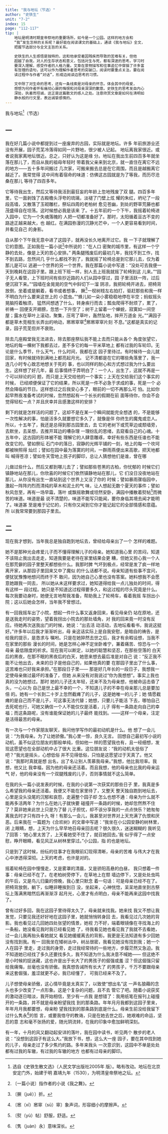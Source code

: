 ```yaml
---
title: "我与地坛（节选）"
author: "史铁生"
unit: "7-2"
index: 15
page: "112-117"
tip: |
    地坛是明清时期皇帝祭地的重要场所，如今是一个公园。这样的地方会和
    “我”发生怎样的关系呢？最好能在阅读课文的基础上，通读《我与地坛》全文，
    把握节选部分与全文主旨的关系。

    史铁生的人生感悟是独特的，这和他承受着因残疾而导致的苦难有关，但他
    超越了自我，对人的生存状态和意义，包括对生与死，都有深邃的思考。学习时
    要深入理解，感受作者的人格力量。文章在景物描写和往事追忆中穿插了许多富
    有哲理的语句，这可以作为理解作者思考的突破口，阅读时要重点关注。要在阅
    读过程中与作者“对话”，形成边阅读边思考的习惯。

    文中除了对生命的思考，还有一条线索是对母亲的怀念。体会其中的母爱，
    想想为何作者怀有痛彻心扉的悔恨和对母亲深深的歉意。史铁生的思考发自内心
    深处，执着而坦诚，这正是这篇散文的感人之处。注意欣赏文章是如何在清明如
    静水般的行文里，表达诚挚感情的。
---
```


我与地坛[^1-a]（节选）

## 一

我在好几篇小说中都提到过一座废弃的古园，实际就是地坛。许多
年前旅游业还没有开展，园子荒芜冷落得如同一片野地，很少被人记起。
地坛离我家很近。或者说我家离地坛很近。总之，只好认为这是缘
分。地坛在我出生前四百多年就坐落在那儿了，而自从我的祖母年轻时
带着我父亲来到北京，就一直住在离它不远的地方——五十多年间搬过
几次家，可搬来搬去总是在它周围，而且是越搬离它越近了。我常觉得
这中间有着宿命的味道：仿佛这古园就是为了等我，而历尽沧桑在那儿
等待了四百多年。

它等待我出生，然后又等待我活到最狂妄的年龄上忽地残废了双
腿。四百多年里，它一面剥蚀了古殿檐头浮夸的琉璃，淡褪了门壁上炫
耀的朱红，坍圮了一段段高墙，又散落了玉砌雕栏，祭坛四周的老柏树
愈见苍幽，到处的野草荒藤也都茂盛得自在坦荡。这时候想必我是该来
了。十五年前的一个下午，我摇着轮椅进入园中，它为一个失魂落魄的
人把一切都准备好了。那时，太阳循着亘古不变的路途正越来越大，也
越红。在满园弥漫的沉静光芒中，一个人更容易看到时间，并看见自己
的身影。

自从那个下午我无意中进了这园子，就再没长久地离开过它。我
一下子就理解了它的意图。正如我在一篇小说[^1-b]中所说的：“在人口
密聚的城市里，有这样一个宁静的去处，像是上天的苦心安排。”
两条腿残废后的最初几年，我找不到工作，找不到去路，忽然间几
乎什么都找不到了，我就摇了轮椅总是到它那儿去，仅为着那儿是可以
逃避一个世界的另一个世界。我在那篇小说中写道：“没处可去我便一
天到晚耗在这园子里。跟上班下班一样，别人去上班我就摇了轮椅到这
儿来。”“园子无人看管，上下班时间有些抄近路的人们从园中穿过，园
子里活跃一阵，过后便沉寂下来。”“园墙在金晃晃的空气中斜切下一溜
阴凉，我把轮椅开进去，把椅背放倒，坐着或是躺着，看书或者想事，
撅[^2-a]一杈树枝左右拍打，驱赶那些和我一样不明白为什么要来这世上的
小昆虫。”“蜂儿如一朵小雾稳稳地停在半空；蚂蚁摇头晃脑捋着触须，
猛然间想透了什么，转身疾行而去；瓢虫爬得不耐烦了，累了，祈祷一
回便支开翅膀，忽悠一下升空了；树干上留着一个蝉蜕，寂寞如一间空
屋；露水在草叶上滚动，聚集，压弯了草叶，轰然坠地，摔开万道金
光。”“满园子都是草木竞相生长弄出的响动，窸窸窣窣[^2-b]窸窸窣窣片刻
不息。”这都是真实的记录，园子荒芜但并不衰败。

[^1-a]:  选自《史铁生散文选》（人民文学出版社2005年
    版）。略有改动。地坛在北京安定门外，始建于明
    嘉靖九年（1530），为明清皇帝祭地之坛。
[^1-b]:  〔一篇小说〕指作者的小说《我之舞》。

除去几座殿堂我无法进去，除去那座祭坛我不能上去而只能从各个
角度张望它，地坛的每一棵树下我都去过，差不多它的每一平米草地上
都有过我的车轮印。无论是什么季节，什么天气，什么时间，我都在这
园子里待过。有时候待一会儿就回家，有时候就待到满地上都亮起月光。
记不清都是在它的哪些角落里了，我一连几小时专心致志地想关于死的
事，也以同样的耐心和方式想过我为什么要出生。这样想了好几年，最
后事情终于弄明白了：一个人，出生了，这就不再是一个可以辩论的问
题，而只是上天交给他的一个事实；上天在交给我们这个事实的时候，
已经顺便保证了它的结果，所以死是一件不必急于求成的事，死是一个
必然会降临的节日。这样想过之后我安心多了，眼前的一切不再那么可
怕。比如你起早熬夜准备考试的时候，忽然想起有一个长长的假期在前
面等待你，你会不会觉得轻松一点？并且庆幸并且感激这样的安排？

剩下的就是怎样活的问题了。这却不是在某一个瞬间就能完全想透
的，不是能够一次性解决的事，怕是活多久就要想它多久了，就像是伴
你终生的魔鬼或恋人。所以，十五年了，我还是总得到那古园里去，去
它的老树下或荒草边或颓墙旁，去默坐，去呆想，去推开耳边的嘈杂理
一理纷乱的思绪，去窥看自己的心魂。十五年中，这古园的形体被不能
理解它的人肆意雕琢，幸好有些东西是任谁也不能改变它的。譬如祭坛
石门中的落日，寂静的光辉平铺的一刻，地上的每一个坎坷都被映照得
灿烂；譬如在园中最为落寞的时间，一群雨燕便出来高歌，把天地都叫
喊得苍凉；譬如冬天雪地上孩子的脚印，总让人猜想他们是谁，曾在哪

[^2-a]:  〔撅（juē）〕折。
[^2-b]:  〔窸（xī）窸窣（sū）窣〕象声词，形容细小的摩擦声。

儿做过些什么，然后又都到哪儿去了；譬如那些苍黑的古柏，你忧郁的
时候它们镇静地站在那儿，你欣喜的时候它们依然镇静地站在那儿，它
们没日没夜地站在那儿，从你没有出生一直站到这个世界上又没了你的
时候；譬如暴雨骤临园中，激起一阵阵灼烈而清纯的草木和泥土的气
味，让人想起无数个夏天的事件；譬如秋风忽至，再有一场早霜，落叶
或飘摇歌舞或坦然安卧，满园中播散着熨帖[^3-a]而微苦的味道。味道是最
说不清楚的，味道不能写只能闻，要你身临其境去闻才能明了。味道甚
至是难于记忆的，只有你又闻到它你才能记起它的全部情感和意蕴。所
以我常常要到那园子里去。

## 二

现在我才想到，当年我总是独自跑到地坛去，曾经给母亲出了一个
怎样的难题。

她不是那种光会疼爱儿子而不懂得理解儿子的母亲。她知道我心里
的苦闷，知道不该阻止我出去走走，知道我要是老待在家里结果会更
糟，但她又担心我一个人在那荒僻的园子里整天都想些什么。我那时脾
气坏到极点，经常是发了疯一样地离开家，从那园子里回来又中了魔似
的什么话都不说。母亲知道有些事不宜问，便犹犹豫豫地想问而终于不
敢问，因为她自己心里也没有答案。她料想我不会愿意她跟我一同去，
所以她从未这样要求过，她知道得给我一点儿独处的时间，得有这样一
段过程。她只是不知道这过程得要多久，和这过程的尽头究竟是什么。
每次我要动身时，她便无言地帮我准备，帮助我上了轮椅车，看着我摇
车拐出小院；这以后她会怎样，当年我不曾想过。

[^3-a]:  〔熨（yù）帖〕舒服，舒适。

有一回我摇车出了小院，想起一件什么事又返身回来，看见母亲仍
站在原地，还是送我走时的姿势，望着我拐出小院去的那处墙角，对
我的回来竟一时没有反应。待她再次送我出门的时候，她说：“出去活
动活动，去地坛看看书，我说这挺好。”许多年以后我才渐渐听出，母
亲这话实际上是自我安慰，是暗自的祷告，是给我的提示，是恳求与
嘱咐。只是在她猝然去世之后，我才有余暇设想，当我不在家里的那些
漫长的时间，她是怎样心神不定坐卧难宁，兼着痛苦、惊恐与一个母亲
最低限度的祈求。现在我可以断定，以她的聪慧和坚忍，在那些空落的
白天后的黑夜，在那不眠的黑夜后的白天，她思来想去最后准是对自己
说：“反正我不能不让他出去，未来的日子是他自己的，如果他真的要
在那园子里出了什么事，这苦难也只好我来承担。”在那段日子里——
那是好几年长的一段日子，我想我一定使母亲做过最坏的准备了，但她
从来没有对我说过“你为我想想”。事实上我也真的没为她想过。那时
她的儿子还太年轻，还来不及为母亲想，他被命运击昏了头，一心以为
自己是世上最不幸的一个，不知道儿子的不幸在母亲那儿总是要加倍
的。她有一个长到二十岁上忽然截瘫了的儿子，这是她唯一的儿子；她
情愿截瘫的是自己而不是儿子，可这事无法代替；她想，只要儿子能活
下去，哪怕自己去死呢也行，可她又确信一个人不能仅仅是活着，儿子
得有一条路走向自己的幸福；而这条路呢，没有谁能保证她的儿子最终
能找到。——这样一个母亲，注定是活得最苦的母亲。

有一次与一个作家朋友聊天，我问他学写作的最初动机是什么。他
想了一会儿说：“为我母亲。为了让她骄傲。”我心里一惊，良久无言。
回想自己最初写小说的动机，虽不似这位朋友的那般单纯，但如他一
样的愿望我也有，且一经细想，发现这愿望也在全部动机中占了很大
比重。这位朋友说：“我的动机太低俗了吧？”我光是摇头，心想低俗
并不见得低俗，只怕是这愿望过于天真了。他又说：“我那时真就是想
出名，出了名让别人羡慕我母亲。”我想，他比我坦率。我想，他又比
我幸福，因为他的母亲还活着。而且我想，他的母亲也比我的母亲运气
好，他的母亲没有一个双腿残废的儿子，否则事情就不这么简单。

在我的头一篇小说发表的时候，在我的小说第一次获奖的那些日子
里，我真是多么希望我的母亲还活着。我便又不能在家里待了，又整天
整天独自跑到地坛去，心里是没头没尾的沉郁和哀怨，走遍整个园子却
怎么也想不通：母亲为什么就不能再多活两年？为什么在她儿子就快要
碰撞开一条路的时候，她却忽然熬不住了？莫非她来此世上只是为了替
儿子担忧，却不该分享我的一点点快乐？她匆匆离我去时才只有四十九
呀！有那么一会儿，我甚至对世界对上天充满了仇恨和厌恶。后来我在
一篇题为《合欢树》的文章中写道：“我坐在小公园安静的树林里，闭
上眼睛，想，上天为什么早早地召母亲回去呢？很久很久，迷迷糊糊的
我听见了回答：‘她心里太苦了，上天看她受不住了，就召她回去。’我
似乎得了一点安慰，睁开眼睛，看见风正从树林里穿过。”小公园，指
的也是地坛。

只是到了这时候，纷纭的往事才在我眼前幻现得清晰，母亲的苦难
与伟大才在我心中渗透得深彻。上天的考虑，也许是对的。

摇着轮椅在园中慢慢走，又是雾罩的清晨，又是骄阳高悬的白昼，
我只想着一件事：母亲已经不在了。在老柏树旁停下，在草地上在颓
墙边停下，又是处处虫鸣的午后，又是鸟儿归巢的傍晚，我心里只默念
着一句话：可是母亲已经不在了。把椅背放倒，躺下，似睡非睡挨到日
没，坐起来，心神恍惚，呆呆地直坐到古祭坛上落满黑暗然后再渐渐浮
起月光，心里才有点明白，母亲不能再来这园中找我了。

曾有过好多回，我在这园子里待得太久了，母亲就来找我。她来找
我又不想让我发觉，只要见我还好好地在这园子里，她就悄悄转身回
去，我看见过几次她的背影。我也看见过几回她四处张望的情景，她视
力不好，端着眼镜像在寻找海上的一条船，她没看见我时我已经看见她
了，待我看见她也看见我了我就不去看她，过一会儿我再抬头看她就又
看见她缓缓离去的背影。我更是无法知道有多少回她没有找到我。有一
回我坐在矮树丛中，树丛很密，我看见她没有找到我；她一个人在园子
里走，走过我的身旁，走过我经常待的一些地方，步履茫然又急迫。我
不知道她已经找了多久还要找多久，我不知道为什么我决意不喊她——
但这绝不是小时候的捉迷藏，这也许是出于长大了的男孩子的倔强或羞
涩？但这倔强只留给我痛悔，丝毫也没有骄傲。我真想告诫所有长大了
的男孩子，千万不要跟母亲来这套倔强，羞涩就更不必，我已经懂了，
可我已经来不及了。

儿子想使母亲骄傲，这心情毕竟是太真实了，以致使“想出名”这
一声名狼藉的念头也多少改变了一点形象。这是个复杂的问题，且不去
管它了吧。随着小说获奖的激动逐日暗淡，我开始相信，至少有一点我
是想错了：我用纸笔在报刊上碰撞开的一条路，并不就是母亲盼望我找
到的那条路。年年月月我都到这园子里来，年年月月我都要想，母亲盼
望我找到的那条路到底是什么。母亲生前没给我留下过什么隽永[^6-a]的哲
言，或要我恪守的教诲，只是在她去世之后，她艰难的命运，坚忍的意
志和毫不张扬的爱，随光阴流转，在我的印象中愈加鲜明深刻。

有一年，十月的风又翻动起安详的落叶，我在园中读书，听见两个
散步的老人说：“没想到这园子有这么大。”我放下书，想，这么大一座
园子，要在其中找到她的儿子，母亲走过了多少焦灼的路。多年来我头
一次意识到，这园中不单是处处都有过我的车辙，有过我的车辙的地方
也都有过母亲的脚印。

[^6-a]:〔隽（juàn）永〕意味深长。

